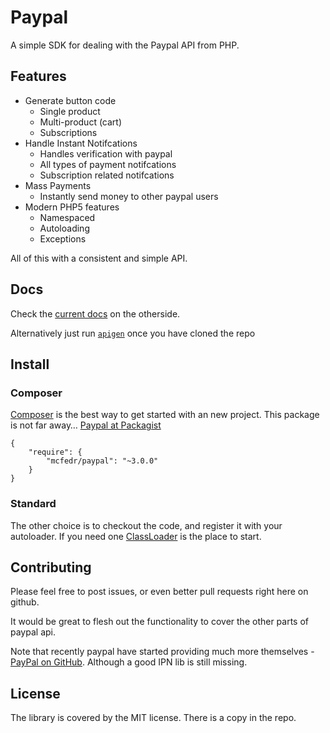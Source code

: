 # Paypal

A simple SDK for dealing with the Paypal API from PHP.

## Features

* Generate button code
  * Single product
  * Multi-product (cart)
  * Subscriptions
* Handle Instant Notifcations
  * Handles verification with paypal
  * All types of payment notifcations
  * Subscription related notifcations
* Mass Payments
  * Instantly send money to other paypal users
* Modern PHP5 features
  * Namespaced
  * Autoloading
  * Exceptions
  
All of this with a consistent and simple API.

## Docs

Check the [current docs](http://mcfedr.github.io/paypal-php/) on the otherside.

Alternatively just run [`apigen`](http://apigen.org/) once you have cloned the repo

## Install

### Composer

[Composer](http://getcomposer.org/) is the best way to get started with an new project. This package is not far away… [Paypal at Packagist](https://packagist.org/packages/mcfedr/paypal)

	{
	    "require": {
	        "mcfedr/paypal": "~3.0.0"
	    }
	}

### Standard

The other choice is to checkout the code, and register it with your autoloader. If you need one [ClassLoader](https://github.com/symfony/ClassLoader) is the place to start.

## Contributing

Please feel free to post issues, or even better pull requests right here on github.

It would be great to flesh out the functionality to cover the other parts of paypal api.

Note that recently paypal have started providing much more themselves - [PayPal on GitHub](https://github.com/paypal).
Although a good IPN lib is still missing.

## License

The library is covered by the MIT license. There is a copy in the repo.
